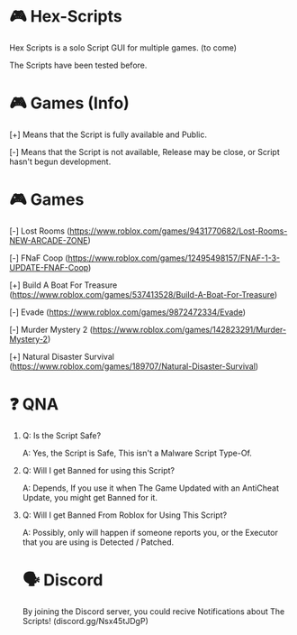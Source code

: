 # 🎮 Hex-Scripts

Hex Scripts is a solo Script GUI for multiple games. (to come)

The Scripts have been tested before.

# 🎮 Games (Info)

[+] Means that the Script is fully available and Public.

[-] Means that the Script is not available, Release may be close, or Script hasn't begun development.

# 🎮 Games

[-] Lost Rooms (https://www.roblox.com/games/9431770682/Lost-Rooms-NEW-ARCADE-ZONE)

[-] FNaF Coop (https://www.roblox.com/games/12495498157/FNAF-1-3-UPDATE-FNAF-Coop)

[+] Build A Boat For Treasure (https://www.roblox.com/games/537413528/Build-A-Boat-For-Treasure)

[-] Evade (https://www.roblox.com/games/9872472334/Evade)

[-] Murder Mystery 2 (https://www.roblox.com/games/142823291/Murder-Mystery-2)

[+] Natural Disaster Survival (https://www.roblox.com/games/189707/Natural-Disaster-Survival)

# ❓ QNA

1. Q: Is the Script Safe?
   
   A: Yes, the Script is Safe, This isn't a Malware Script Type-Of.

2. Q: Will I get Banned for using this Script?
   
   A: Depends, If you use it when The Game Updated with an AntiCheat Update, you might get Banned for it.

3. Q: Will I get Banned From Roblox for Using This Script?
   
   A: Possibly, only will happen if someone reports you, or the Executor that you are using is Detected / Patched.

   # 🗣️ Discord

   By joining the Discord server, you could recive Notifications about The Scripts!
   (discord.gg/Nsx45tJDgP)
